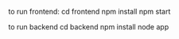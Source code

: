 to run frontend:
  cd frontend
  npm install
  npm start

to run backend
  cd backend
  npm install
  node app
